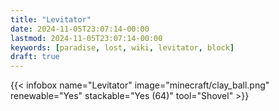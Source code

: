```yaml
---
title: "Levitator"
date: 2024-11-05T23:07:14-00:00
lastmod: 2024-11-05T23:07:14-00:00
keywords: [paradise, lost, wiki, levitator, block]
draft: true
---
```


{{< infobox name="Levitator" image="minecraft/clay_ball.png" renewable="Yes" stackable="Yes (64)" tool="Shovel" >}}
